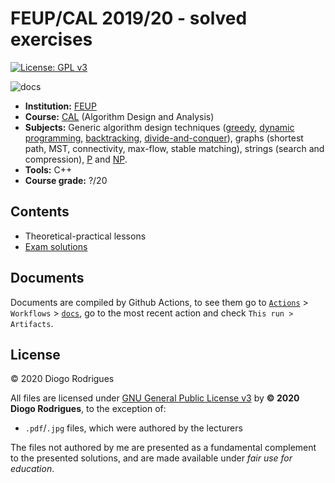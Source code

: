 # FEUP/CAL 2019/20 - solved exercises

[![License: GPL v3](https://img.shields.io/badge/License-GPLv3-blue.svg)](https://www.gnu.org/licenses/gpl-3.0)

![docs](https://github.com/dmfrodrigues/feup-cal-ex/workflows/docs/badge.svg)

- **Institution:** [FEUP](https://sigarra.up.pt/feup/en/web_page.Inicial)
- **Course:** [CAL](https://sigarra.up.pt/feup/en/ucurr_geral.ficha_uc_view?pv_ocorrencia_id=436441) (Algorithm Design and Analysis)
- **Subjects:** Generic algorithm design techniques ([greedy](https://en.wikipedia.org/wiki/Greedy_algorithm), [dynamic programming](https://en.wikipedia.org/wiki/Dynamic_programming), [backtracking](https://en.wikipedia.org/wiki/Backtracking), [divide-and-conquer](https://en.wikipedia.org/wiki/Divide-and-conquer_algorithm)), graphs (shortest path, MST, connectivity, max-flow, stable matching), strings (search and compression), [P](https://en.wikipedia.org/wiki/P_(complexity)) and [NP](https://en.wikipedia.org/wiki/NP_(complexity)).
- **Tools:** C++
- **Course grade:** ?/20

## Contents

- Theoretical-practical lessons
- [Exam solutions](exams)

## Documents

Documents are compiled by Github Actions, to see them go to [`Actions`](https://github.com/dmfrodrigues/feup-cal-ex/actions) > `Workflows` > [`docs`](https://github.com/dmfrodrigues/feup-cal-ex/actions?query=workflow%3Adocs), go to the most recent action and check `This run > Artifacts`.

## License

© 2020 Diogo Rodrigues

All files are licensed under [GNU General Public License v3](LICENSE) by **© 2020 Diogo Rodrigues**, to the exception of:
- `.pdf`/`.jpg` files, which were authored by the lecturers

The files not authored by me are presented as a fundamental complement to the presented solutions, and are made available under *fair use for education*.
